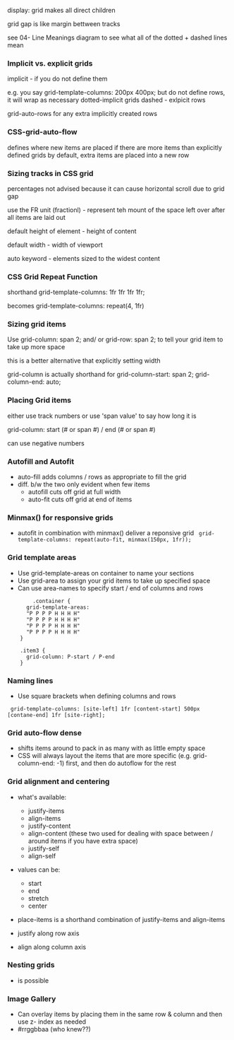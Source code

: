 display: grid makes all direct children

grid gap is like margin bettween tracks

see 04- Line Meanings diagram to see what all of the dotted + dashed lines mean

### Implicit vs. explicit grids
implicit - if you do not define them

e.g. you say grid-template-columns: 200px 400px;
but do not define rows, it will wrap as necessary
dotted-implicit grids
dashed - exlpicit rows

grid-auto-rows for any extra implicitly created rows


### CSS-grid-auto-flow
defines where new items are placed if there are more items than explicitly defined grids
by default, extra items are placed into a new row

### Sizing tracks in CSS grid
percentages not advised because it can cause horizontal scroll due to grid gap

use the FR unit (fractionl) - represent teh mount of the space left over after all items are laid out

default height of element - height of content

default width - width of viewport

auto keyword - elements sized to the widest content

### CSS Grid Repeat Function
shorthand
grid-template-columns: 1fr 1fr 1fr 1fr;

becomes
grid-template-columns: repeat(4, 1fr)

### Sizing grid items
Use grid-column: span 2; and/ or
grid-row: span 2; to tell your grid item to take up more space

this is a better alternative that explicitly setting width

grid-column is actually shorthand for
grid-column-start: span 2;
grid-column-end: auto;

### Placing Grid items
either use track numbers or use 'span value' to say how long it is

grid-column: start (# or span #) / end (# or span #)

can use negative numbers

### Autofill and Autofit
* auto-fill adds columns / rows as appropriate to fill the grid
* diff. b/w the two only evident when few items
  * autofill cuts off grid at full width
  * auto-fit cuts off grid at end of items

### Minmax() for responsive grids
* autofit in combination with minmax() deliver a reponsive grid
` grid-template-columns: repeat(auto-fit, minmax(150px, 1fr));`

### Grid template areas
* Use grid-template-areas on container to name your sections
* Use grid-area to assign your grid items to take up specified space
* Can use area-names to specify start / end of columns and rows
```
		.container {
      grid-template-areas:
      "P P P P H H H H"
      "P P P P H H H H"
      "P P P P H H H H"
      "P P P P H H H H"
    }

    .item3 {
      grid-column: P-start / P-end
    }
```

### Naming lines
* Use square brackets when defining columns and rows
```
 grid-template-columns: [site-left] 1fr [content-start] 500px [contane-end] 1fr [site-right];
 ```

### Grid auto-flow dense
* shifts items around to pack in as many with as little empty space
* CSS will always layout the items that are more specific (e.g. grid-column-end: -1) first, and then do autoflow for the rest

### Grid alignment and centering
* what's available:
	* justify-items
	* align-items
	* justify-content
	* align-content (these two used for dealing with space between / around items if you have extra space)
	* justify-self
	* align-self
* values can be:
  * start
  * end
  * stretch
  * center
* place-items is a shorthand combination of justify-items and align-items

* justify along row axis
* align along column axis

### Nesting grids
* is possible

### Image Gallery
* Can overlay items by placing them in the same row & column and then use z- index as needed
* #rrggbbaa (who knew??)
